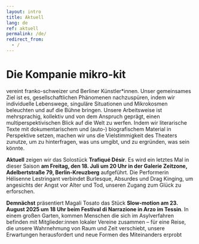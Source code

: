 ```yaml
---
layout: intro
title: Aktuell
lang: de
ref: aktuell
permalink: /de/
redirect_from:
  - /
---
```

# Die Kompanie mikro-kit
vereint franko-schweizer und Berliner Künstler\*innen. Unser gemeinsames Ziel ist es, gesellschaftlichen Phänomenen nachzuspüren, indem wir individuelle Lebenswege, singuläre Situationen und Mikrokosmen beleuchten und auf die Bühne bringen. Unsere Arbeitsweise ist mehrsprachig, kollektiv und von dem Anspruch geprägt, einen multiperspektivischen Blick auf die Welt zu werfen. Indem wir literarische Texte mit dokumentarischem und (auto-) biografischem Material in Perspektive setzen, machen wir uns die Vielstimmigkeit des Theaters zunutze, um zu hinterfragen, was uns umgibt, und zu ergründen, was sein könnte.  


**Aktuell** zeigen wir das Solostück **Trafiqué Désir**. Es wird ein letztes Mal in dieser Saison **am Freitag, den 18. Juli um 20 Uhr in der Galerie Zeitzone, Adelbertstraße 79, Berlin-Kreuzberg** aufgeführt.
Die Performerin Hélisenne Lestringant verbindet Burlesque, Absurdes und Drag Kinging, um angesichts der Angst vor Alter und Tod, unseren Zugang zum Glück zu erforschen.


**Demnächst** präsentiert Magali Tosato das Stück **Slow-motion am 23. August 2025 um 18 Uhr beim Festival di Narrazione in Arzo im Tessin**.
In einem großen Garten, kommen Menschen die sich im Asylverfahren befinden mit Mitglieder:innen lokaler Vereine zusammen – für eine Reise, die unsere Wahrnehmung von Raum und Zeit verschiebt, unsere Erwartungen herausfordert und neue Formen des Miteinanders erprobt

